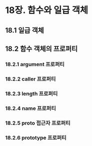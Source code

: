 # 18장. 함수와 일급 객체
## 18.1 일급 객체
## 18.2 함수 객체의 프로퍼티
### 18.2.1 argument 프로퍼티
### 18.2.2 caller 프로퍼티
### 18.2.3 length 프로퍼티
### 18.2.4 name 프로퍼티
### 18.2.5 __proto__ 접근자 프로퍼티
### 18.2.6 prototype 프로퍼티